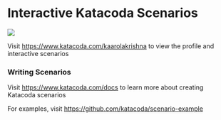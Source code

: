 # Interactive Katacoda Scenarios

[![](http://shields.katacoda.com/katacoda/kaarolakrishna/count.svg)](https://www.katacoda.com/kaarolakrishna "Get your profile on Katacoda.com")

Visit https://www.katacoda.com/kaarolakrishna to view the profile and interactive scenarios

### Writing Scenarios
Visit https://www.katacoda.com/docs to learn more about creating Katacoda scenarios

For examples, visit https://github.com/katacoda/scenario-example
